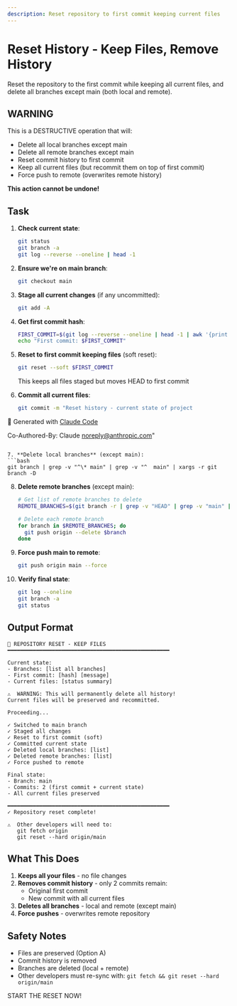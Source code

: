 ```yaml
---
description: Reset repository to first commit keeping current files
---
```


# Reset History - Keep Files, Remove History

Reset the repository to the first commit while keeping all current files, and delete all branches except main (both local and remote).

## WARNING

This is a DESTRUCTIVE operation that will:
- Delete all local branches except main
- Delete all remote branches except main
- Reset commit history to first commit
- Keep all current files (but recommit them on top of first commit)
- Force push to remote (overwrites remote history)

**This action cannot be undone!**

## Task

1. **Check current state**:
   ```bash
   git status
   git branch -a
   git log --reverse --oneline | head -1
   ```

2. **Ensure we're on main branch**:
   ```bash
   git checkout main
   ```

3. **Stage all current changes** (if any uncommitted):
   ```bash
   git add -A
   ```

4. **Get first commit hash**:
   ```bash
   FIRST_COMMIT=$(git log --reverse --oneline | head -1 | awk '{print $1}')
   echo "First commit: $FIRST_COMMIT"
   ```

5. **Reset to first commit keeping files** (soft reset):
   ```bash
   git reset --soft $FIRST_COMMIT
   ```
   This keeps all files staged but moves HEAD to first commit

6. **Commit all current files**:
   ```bash
   git commit -m "Reset history - current state of project

🤖 Generated with [Claude Code](https://claude.com/claude-code)

Co-Authored-By: Claude <noreply@anthropic.com>"
   ```

7. **Delete local branches** (except main):
   ```bash
   git branch | grep -v "^\* main" | grep -v "^  main" | xargs -r git branch -D
   ```

8. **Delete remote branches** (except main):
   ```bash
   # Get list of remote branches to delete
   REMOTE_BRANCHES=$(git branch -r | grep -v "HEAD" | grep -v "main" | sed 's/origin\///')

   # Delete each remote branch
   for branch in $REMOTE_BRANCHES; do
     git push origin --delete $branch
   done
   ```

9. **Force push main to remote**:
   ```bash
   git push origin main --force
   ```

10. **Verify final state**:
    ```bash
    git log --oneline
    git branch -a
    git status
    ```

## Output Format

```
🔄 REPOSITORY RESET - KEEP FILES
━━━━━━━━━━━━━━━━━━━━━━━━━━━━━━━━━━━━━━━━━━━━━━━━━━━

Current state:
- Branches: [list all branches]
- First commit: [hash] [message]
- Current files: [status summary]

⚠️  WARNING: This will permanently delete all history!
Current files will be preserved and recommitted.

Proceeding...

✓ Switched to main branch
✓ Staged all changes
✓ Reset to first commit (soft)
✓ Committed current state
✓ Deleted local branches: [list]
✓ Deleted remote branches: [list]
✓ Force pushed to remote

Final state:
- Branch: main
- Commits: 2 (first commit + current state)
- All current files preserved

━━━━━━━━━━━━━━━━━━━━━━━━━━━━━━━━━━━━━━━━━━━━━━━━━━━
✓ Repository reset complete!

⚠️  Other developers will need to:
   git fetch origin
   git reset --hard origin/main
```

## What This Does

1. **Keeps all your files** - no file changes
2. **Removes commit history** - only 2 commits remain:
   - Original first commit
   - New commit with all current files
3. **Deletes all branches** - local and remote (except main)
4. **Force pushes** - overwrites remote repository

## Safety Notes

- Files are preserved (Option A)
- Commit history is removed
- Branches are deleted (local + remote)
- Other developers must re-sync with: `git fetch && git reset --hard origin/main`

START THE RESET NOW!
